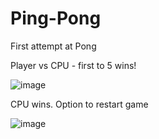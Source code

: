 # Ping-Pong
First attempt at Pong

Player vs CPU - first to 5 wins!

![image](https://user-images.githubusercontent.com/56932287/228417554-d5f3af3b-be00-4a75-947d-14f033aeb8b2.png)

CPU wins. Option to restart game

![image](https://user-images.githubusercontent.com/56932287/228417751-8c3ab4fc-6e9b-42e7-a454-f1b17a1aafbd.png)
